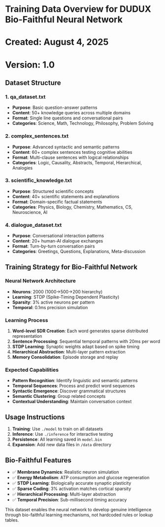 # Training Data Overview for DUDUX Bio-Faithful Neural Network
# Created: August 4, 2025
# Version: 1.0

## Dataset Structure

### 1. qa_dataset.txt
- **Purpose**: Basic question-answer patterns
- **Content**: 50+ knowledge queries across multiple domains
- **Format**: Single line questions and conversational pairs
- **Categories**: Science, Math, Technology, Philosophy, Problem Solving

### 2. complex_sentences.txt
- **Purpose**: Advanced syntactic and semantic patterns
- **Content**: 60+ complex sentences testing cognitive abilities
- **Format**: Multi-clause sentences with logical relationships
- **Categories**: Logic, Causality, Abstracts, Temporal, Hierarchical, Analogies

### 3. scientific_knowledge.txt
- **Purpose**: Structured scientific concepts
- **Content**: 40+ scientific statements and explanations
- **Format**: Domain-specific factual statements
- **Categories**: Physics, Biology, Chemistry, Mathematics, CS, Neuroscience, AI

### 4. dialogue_dataset.txt
- **Purpose**: Conversational interaction patterns
- **Content**: 20+ human-AI dialogue exchanges
- **Format**: Turn-by-turn conversation pairs
- **Categories**: Greetings, Questions, Explanations, Meta-discussion

## Training Strategy for Bio-Faithful Network

### Neural Network Architecture
- **Neurons**: 2000 (1000→500→200 hierarchy)
- **Learning**: STDP (Spike-Timing Dependent Plasticity)
- **Sparsity**: 3% active neurons per pattern
- **Temporal**: 0.1ms precision simulation

### Learning Process
1. **Word-level SDR Creation**: Each word generates sparse distributed representation
2. **Sentence Processing**: Sequential temporal patterns with 20ms per word
3. **STDP Learning**: Synaptic weights adapt based on spike timing
4. **Hierarchical Abstraction**: Multi-layer pattern extraction
5. **Memory Consolidation**: Episode storage and replay

### Expected Capabilities
- **Pattern Recognition**: Identify linguistic and semantic patterns
- **Temporal Sequences**: Process and predict word sequences
- **Syntactic Emergence**: Discover grammatical structures
- **Semantic Clustering**: Group related concepts
- **Contextual Understanding**: Maintain conversation context

## Usage Instructions

1. **Training**: Use `./model` to train on all datasets
2. **Inference**: Use `./inference` for interactive testing
3. **Persistence**: All learning saved in `model.bin`
4. **Expansion**: Add new data files in `/data` directory

## Bio-Faithful Features

- ✅ **Membrane Dynamics**: Realistic neuron simulation
- ✅ **Energy Metabolism**: ATP consumption and glucose regeneration
- ✅ **STDP Learning**: Biologically accurate synaptic plasticity
- ✅ **Sparse Coding**: 3% activation matches cortical sparsity
- ✅ **Hierarchical Processing**: Multi-layer abstraction
- ✅ **Temporal Precision**: Sub-millisecond timing accuracy

This dataset enables the neural network to develop genuine intelligence through bio-faithful learning mechanisms, not hardcoded rules or lookup tables.
